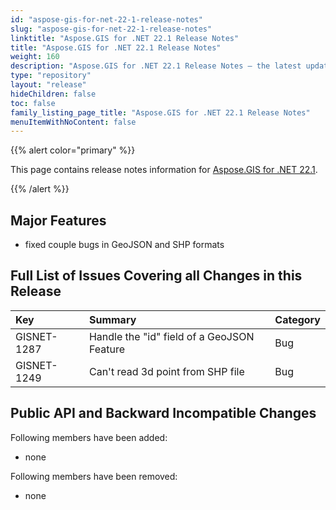 ```yaml
---
id: "aspose-gis-for-net-22-1-release-notes"
slug: "aspose-gis-for-net-22-1-release-notes"
linktitle: "Aspose.GIS for .NET 22.1 Release Notes"
title: "Aspose.GIS for .NET 22.1 Release Notes"
weight: 160
description: "Aspose.GIS for .NET 22.1 Release Notes – the latest updates and fixes."
type: "repository"
layout: "release"
hideChildren: false
toc: false
family_listing_page_title: "Aspose.GIS for .NET 22.1 Release Notes"
menuItemWithNoContent: false
---
```


{{% alert color="primary" %}} 

This page contains release notes information for [Aspose.GIS for .NET 22.1](https://www.nuget.org/packages/Aspose.GIS/22.1.0).

{{% /alert %}} 
## **Major Features**
- fixed couple bugs in GeoJSON and SHP formats
## **Full List of Issues Covering all Changes in this Release**

|**Key**|**Summary**|**Category**|
| :- | :- | :- |
|GISNET-1287|Handle the "id" field of a GeoJSON Feature|Bug|
|GISNET-1249|Can't read 3d point from SHP file|Bug|
## **Public API and Backward Incompatible Changes**
Following members have been added:

- none

Following members have been removed:
- none
